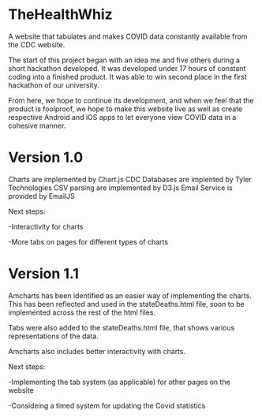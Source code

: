 # TheHealthWhiz
A website that tabulates and makes COVID data constantly available from the CDC website.

The start of this project began with an idea me and five others during a short hackathon developed. It was developed under 17 hours of constant coding into a finished product. It was able to win second place in the first hackathon of our university.

From here, we hope to continue its development, and when we feel that the product is foolproof, we hope to make this website live as well as create respective Android and iOS apps to let everyone view COVID data in a cohesive manner.
# Version 1.0
Charts are implemented by Chart.js
CDC Databases are implented by Tyler Technologies
CSV parsing are implemented by D3.js
Email Service is provided by EmailJS

Next steps:

-Interactivity for charts

-More tabs on pages for different types of charts

# Version 1.1
Amcharts has been identified as an easier way of implementing the charts. This has been reflected and used in the stateDeaths.html file, soon to be implemented across the rest of the html files.

Tabs were also added to the stateDeaths.html file, that shows various representations of the data.

Amcharts also includes better interactivity with charts.

Next steps:

-Implementing the tab system (as applicable) for other pages on the website

-Consideing a timed system for updating the Covid statistics

